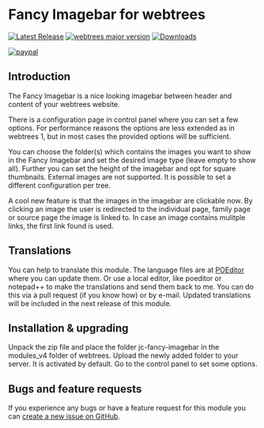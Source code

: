 Fancy Imagebar for webtrees
===========================

[![Latest Release](https://img.shields.io/github/release/JustCarmen/webtrees-fancy-imagebar.svg)][1]
[![webtrees major version](https://img.shields.io/badge/webtrees-v2.1.x-green)][2]
[![Downloads](https://img.shields.io/github/downloads/JustCarmen/webtrees-fancy-imagebar/total.svg)]()

[![paypal](https://www.paypalobjects.com/en_US/i/btn/btn_donateCC_LG.gif)](https://www.paypal.com/cgi-bin/webscr?cmd=_donations&business=XPBC2W85M38AS&item_name=webtrees%20modules%20by%20JustCarmen&currency_code=EUR)

Introduction
------------
The Fancy Imagebar is a nice looking imagebar between header and content of your webtrees website.

There is a configuration page in control panel where you can set a few options. For performance reasons the options are less extended as in webtrees 1, but in most cases the provided options will be sufficient.

You can choose the folder(s) which contains the images you want to show in the Fancy Imagebar and set the desired image type (leave empty to show all). Further you can set the height of the imagebar and opt for square thumbnails. External images are not supported. It is possible to set a different configuration per tree.

A cool new feature is that the images in the imagebar are clickable now. By clicking an image the user is redirected to the individual page, family page or source page the image is linked to. In case an image contains mulitple links, the first link found is used.

Translations
------------
You can help to translate this module. The language files are at [POEditor][3] where you can update them. Or use a local editor, like poeditor or notepad++ to make the translations and send them back to me. You can do this via a pull request (if you know how) or by e-mail. Updated translations will be included in the next release of this module.

Installation & upgrading
------------------------
Unpack the zip file and place the folder jc-fancy-imagebar in the modules_v4 folder of webtrees. Upload the newly added folder to your server. It is activated by default. Go to the control panel to set some options.

Bugs and feature requests
-------------------------
If you experience any bugs or have a feature request for this module you can [create a new issue on GitHub][4].

 [1]: https://github.com/JustCarmen/webtrees-fancy-imagebar/releases/latest
 [2]: https://webtrees.github.io/download/
 [3]: https://poeditor.com/join/project?hash=kH2euLO811
 [4]: https://github.com/JustCarmen/webtrees-fancy-imagebar/issues?state=open

